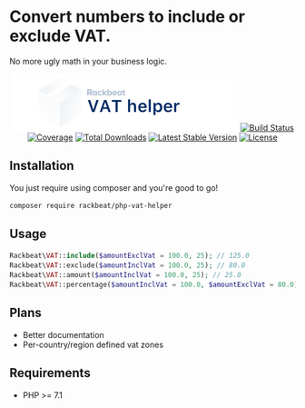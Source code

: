 # Convert numbers to include or exclude VAT.

No more ugly math in your business logic. 

<p align="center"> 
<img src="logo.png" height="100" width="400" />
<a href="https://travis-ci.org/Rackbeat/php-vat-helper"><img src="https://img.shields.io/travis/Rackbeat/php-vat-helper.svg?style=flat-square" alt="Build Status"></a>
<a href="https://coveralls.io/github/Rackbeat/php-vat-helper"><img src="https://img.shields.io/coveralls/Rackbeat/php-vat-helper.svg?style=flat-square" alt="Coverage"></a>
<a href="https://packagist.org/packages/rackbeat/php-vat-helper"><img src="https://img.shields.io/packagist/dt/rackbeat/php-vat-helper.svg?style=flat-square" alt="Total Downloads"></a>
<a href="https://packagist.org/packages/rackbeat/php-vat-helper"><img src="https://img.shields.io/packagist/v/rackbeat/php-vat-helper.svg?style=flat-square" alt="Latest Stable Version"></a>
<a href="https://packagist.org/packages/rackbeat/php-vat-helper"><img src="https://img.shields.io/packagist/l/rackbeat/php-vat-helper.svg?style=flat-square" alt="License"></a>
</p>

## Installation

You just require using composer and you're good to go!

```bash
composer require rackbeat/php-vat-helper
```

## Usage

```php
Rackbeat\VAT::include($amountExclVat = 100.0, 25); // 125.0
Rackbeat\VAT::exclude($amountInclVat = 100.0, 25); // 80.0
Rackbeat\VAT::amount($amountInclVat = 100.0, 25); // 25.0
Rackbeat\VAT::percentage($amountInclVat = 100.0, $amountExclVat = 80.0); // 0.25
```

## Plans

* Better documentation
* Per-country/region defined vat zones

## Requirements
* PHP >= 7.1
